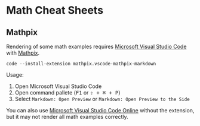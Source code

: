 # Math Cheat Sheets

## Mathpix

Rendering of some math examples requires [Microsoft Visual Studio Code](https://github.com/microsoft/vscode) with [Mathpix](https://mathpix.com/).

```shell
code --install-extension mathpix.vscode-mathpix-markdown
```

Usage:

1. Open Microsoft Visual Studio Code
2. Open command pallete (<kbd>F1</kbd> or <kbd>⇧ + ⌘ + P</kbd>)
3. Select `Markdown: Open Preview` or `Markdown: Open Preview to the Side`

You can also use [Microsoft Visual Studio Code Online](https://github.dev/mritzmann/cheatsheets/tree/master) without the extension, but it may not render all math examples correctly.
